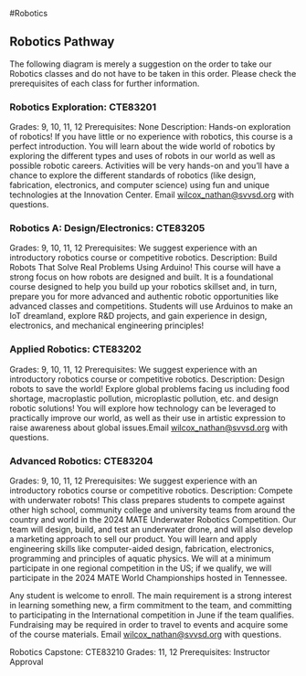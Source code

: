 #Robotics

## Robotics Pathway
The following diagram is merely a suggestion on the order to take our Robotics classes and do not have to be taken in this order. Please check the prerequisites of each class for further information.

 
### Robotics Exploration: CTE83201
Grades: 9, 10, 11, 12
Prerequisites: None
Description: Hands-on exploration of robotics!  If you have little or no experience with robotics, this course is a perfect introduction. You will learn about the wide world of robotics by exploring the different types and uses of robots in our world as well as possible robotic careers. Activities will be very hands-on and you’ll have a chance to explore the different standards of robotics (like design, fabrication, electronics, and computer science) using fun and unique technologies at the Innovation Center. Email wilcox_nathan@svvsd.org with questions.

### Robotics A: Design/Electronics: CTE83205
Grades: 9, 10, 11, 12
Prerequisites: We suggest experience with an introductory robotics course or competitive robotics.
Description: Build Robots That Solve Real Problems Using Arduino!  This course will have a strong focus on how robots are designed and built. It is a foundational course designed to help you build up your robotics skillset and, in turn, prepare you for more advanced and authentic robotic opportunities like advanced classes and competitions. Students will use Arduinos to make an IoT dreamland, explore R&D projects, and gain experience in design, electronics, and mechanical engineering principles!

### Applied Robotics: CTE83202
Grades: 9, 10, 11, 12
Prerequisites: We suggest experience with an introductory robotics course or competitive robotics.
Description: Design robots to save the world!  Explore global problems facing us including food shortage, macroplastic pollution, microplastic pollution, etc. and design robotic solutions!  You will explore how technology can be leveraged to practically improve our world, as well as their use in artistic expression to raise awareness about global issues.Email wilcox_nathan@svvsd.org with questions.

### Advanced Robotics: CTE83204
Grades: 9, 10, 11, 12
Prerequisites: We suggest experience with an introductory robotics course or competitive robotics.
Description: Compete with underwater robots!  This class prepares students to compete against other high school, community college and university teams from around the country and world in the 2024 MATE Underwater Robotics Competition. Our team will design, build, and test an underwater drone, and will also develop a marketing approach to sell our product.  You will learn and apply engineering skills like computer-aided design, fabrication, electronics, programming and principles of aquatic physics. We will at a minimum participate in one regional competition in the US; if we qualify, we will participate in the 2024 MATE World Championships hosted in Tennessee.

Any student is welcome to enroll.  The main requirement is a strong interest in learning something new, a firm commitment to the team, and committing to participating in the International competition in June if the team qualifies.  Fundraising may be required in order to travel to events and acquire some of the course materials. Email wilcox_nathan@svvsd.org with questions. 

Robotics Capstone: CTE83210
Grades:  11, 12
Prerequisites: Instructor Approval

